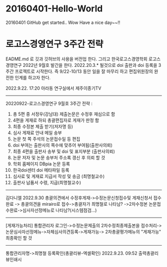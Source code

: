 # 20160401-Hello-World
20160401 GitHub get started..
Wow Have a nice day~~!!

# 로고스경영연구 3주간 전략 #
EADME.md 로
깃과 깃허브의 사용을 버전업 한다.
그리고
한국로고스경영학회 로고스경영연구 2022년 9월호 발간을 한다.
2022.20.3.* 될것으로 doi 출판과 doi 등록을
3주간 프로젝트로 시작한다.
즉 9/22-10/13 동안 일을 잘 마무리 하고 
편집위원장의 완전한 인계를 하고자 한다.

2022.9.22. 17:20
아라동 연구실에서 제주이종기TV
***
20220922-로고스경영연구 9월호 3주간 전략 :
1. 총 5편 중 서정우(강남대) 제출논문은 수정후 재심으로 함
2. 4편을 게재로 하되 총괄편집자로 게재가 판정 함
3. 최종 수정본 제출 받기(저자명 등)
4. 심사 게재료 안내 메일 송부
5. 논문 첫 쪽 주석의 논문접수일 등 편집
6. doi 부여는 출판사의 쪽수에 맞추어 부여됨(출판사의뢰)
7. 최종 4편을 출판사 송부 및 doi 및 표지부분 (출판사의뢰)
8. 논문 저자 및 논문 송부처 주소록 갱신 후 의뢰 할 것
9. 학회 홈페이지 DBpia 논문 등록
10. 한국doi센터 doi 메타파일 등록
11. 심사료 및 게재료 지급서 작성 및 송금 (최명철교수)
12. 출판사 납품서 수령, 지급(최명철교수)

***
김다니엘 2022.9.30 총괄의견에서 수정후게재->수정논문신청접수및 게재신청서 접수완료 -> 총괄의견을 mirairo로 접수->총괄자가 최명철로 나타남? ->2차수정본 논문접수완료->심사자선정메뉴로 나타남?(시스템점검...)
***
[게재가능처리]
통합관리자 로그인->수정논문제출의 2차수정최종제출본을 접수처리-> 논문심사자선정메뉴->자체심사의견등록->게재가능-> 2차총괄평가메뉴의 "게재가능" 최종확인 할 것

***
통합관리자명->최명철 등록확인(총괄리뷰-엑셀확인) 2022.9.23. 09:52 출력총괄리뷰인쇄시
